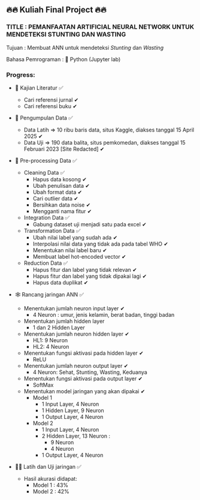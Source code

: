 ## 🔥🔥 Kuliah Final Project 🔥🔥

### TITLE : PEMANFAATAN ARTIFICIAL NEURAL NETWORK UNTUK MENDETEKSI STUNTING DAN WASTING

Tujuan : Membuat ANN untuk mendeteksi _Stunting_ dan _Wasting_

Bahasa Pemrograman : 🐍 Python (Jupyter lab)

### Progress:

- 📖 Kajian Literatur ✅

  - Cari referensi jurnal ✔
  - Cari referensi buku ✔

- 📝 Pengumpulan Data ✅

  - Data Latih => 10 ribu baris data, situs Kaggle, diakses tanggal 15 April 2025 ✔
  - Data Uji => 190 data balita, situs pemkomedan, diakses tanggal 15 Februari 2023 [Site Redacted] ✔

- 💾 Pre-processing Data ✅

  - Cleaning Data ✅
    - Hapus data kosong ✔
    - Ubah penulisan data ✔
    - Ubah format data ✔
    - Cari outlier data ✔
    - Bersihkan data noise ✔
    - Mengganti nama fitur ✔
  - Integration Data ✅
    - Gabung dataset uji menjadi satu pada excel ✔
  - Transformation Data ✅
    - Ubah nilai label yang sudah ada ✔
    - Interpolasi nilai data yang tidak ada pada tabel WHO ✔
    - Menentukan nilai label baru ✔
    - Membuat label hot-encoded vector ✔
  - Reduction Data ✅
    - Hapus fitur dan label yang tidak relevan ✔
    - Hapus fitur dan label yang tidak dipakai lagi ✔
    - Hapus data duplikat ✔

- 🕸 Rancang jaringan ANN ✅

  - Menentukan jumlah neuron input layer ✔
    - 4 Neuron : umur, jenis kelamin, berat badan, tinggi badan
  - Menentukan jumlah hidden layer
    - 1 dan 2 Hidden Layer
  - Menentukan jumlah neuron hidden layer ✔
    - HL1: 9 Neuron
    - HL2: 4 Neuron
  - Menentukan fungsi aktivasi pada hidden layer ✔
    - ReLU
  - Menentukan jumlah neuron output layer ✔
    - 4 Neuron: Sehat, Stunting, Wasting, Keduanya
  - Menentukan fungsi aktivasi pada output layer ✔
    - SoftMax
  - Menentukan model jaringan yang akan dipakai ✔
    - Model 1
      - 1 Input Layer, 4 Neuron
      - 1 Hidden Layer, 9 Neuron
      - 1 Output Layer, 4 Neuron
    - Model 2
      - 1 Input Layer, 4 Neuron
      - 2 Hidden Layer, 13 Neuron :
        - 9 Neuron
        - 4 Neuron
      - 1 Output Layer, 4 Neuron

- 👨‍🏫 Latih dan Uji jaringan ✅
  - Hasil akurasi didapat:
    - Model 1 : 43%
    - Model 2 : 42%

